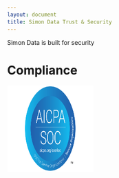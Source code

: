 ```yaml
---
layout: document
title: Simon Data Trust & Security 
---
```


Simon Data is built for security


# Compliance

<img src="/static/soc.png" width="200" height="200" />


